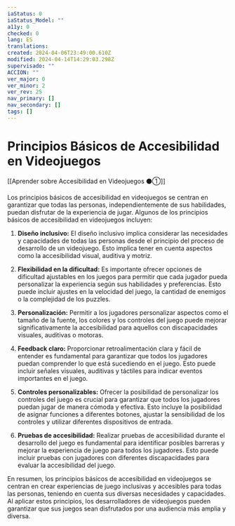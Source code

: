 ```yaml
---
iaStatus: 0
iaStatus_Model: ""
a11y: 0
checked: 0
lang: ES
translations: 
created: 2024-04-06T23:49:00.610Z
modified: 2024-04-14T14:29:03.298Z
supervisado: ""
ACCION: ""
ver_major: 0
ver_minor: 2
ver_rev: 25
nav_primary: []
nav_secondary: []
tags: []
---
```

# Principios Básicos de Accesibilidad en Videojuegos

[[Aprender sobre Accesibilidad en Videojuegos ⚫①]]

Los principios básicos de accesibilidad en videojuegos se centran en garantizar que todas las personas, independientemente de sus habilidades, puedan disfrutar de la experiencia de jugar. Algunos de los principios básicos de accesibilidad en videojuegos incluyen:

1. **Diseño inclusivo:** El diseño inclusivo implica considerar las necesidades y capacidades de todas las personas desde el principio del proceso de desarrollo de un videojuego. Esto implica tener en cuenta aspectos como la accesibilidad visual, auditiva y motriz.

2. **Flexibilidad en la dificultad:** Es importante ofrecer opciones de dificultad ajustables en los juegos para permitir que cada jugador pueda personalizar la experiencia según sus habilidades y preferencias. Esto puede incluir ajustes en la velocidad del juego, la cantidad de enemigos o la complejidad de los puzzles.

3. **Personalización:** Permitir a los jugadores personalizar aspectos como el tamaño de la fuente, los colores y los controles del juego puede mejorar significativamente la accesibilidad para aquellos con discapacidades visuales, auditivas o motoras.

4. **Feedback claro:** Proporcionar retroalimentación clara y fácil de entender es fundamental para garantizar que todos los jugadores puedan comprender lo que está sucediendo en el juego. Esto puede incluir señales visuales, auditivas y táctiles para indicar eventos importantes en el juego.

5. **Controles personalizables:** Ofrecer la posibilidad de personalizar los controles del juego es crucial para garantizar que todos los jugadores puedan jugar de manera cómoda y efectiva. Esto incluye la posibilidad de asignar funciones a diferentes botones, ajustar la sensibilidad de los controles y utilizar diferentes dispositivos de entrada.

6. **Pruebas de accesibilidad:** Realizar pruebas de accesibilidad durante el desarrollo del juego es fundamental para identificar posibles barreras y mejorar la experiencia de juego para todos los jugadores. Esto puede incluir pruebas con jugadores con diferentes discapacidades para evaluar la accesibilidad del juego.

En resumen, los principios básicos de accesibilidad en videojuegos se centran en crear experiencias de juego inclusivas y accesibles para todas las personas, teniendo en cuenta sus diversas necesidades y capacidades. Al aplicar estos principios, los desarrolladores de videojuegos pueden garantizar que sus juegos sean disfrutados por una audiencia más amplia y diversa.
